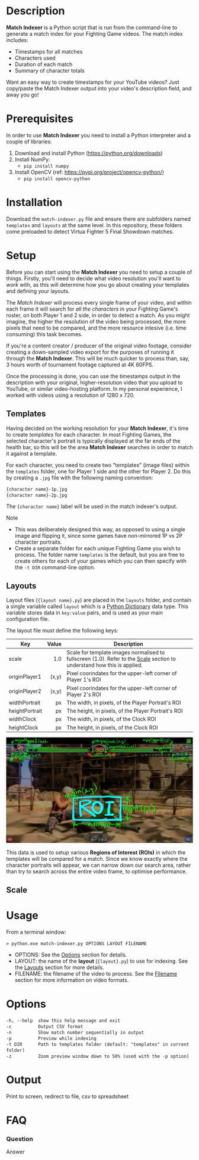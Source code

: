 # Description
**Match Indexer** is a Python script that is run from the command-line to generate a match index for your Fighting Game videos. The match index includes:
* Timestamps for all matches
* Characters used
* Duration of each match
* Summary of character totals

Want an easy way to create timestamps for your YouTube videos? Just copy/paste the Match Indexer output into your video's description field, and away you go!

# Prerequisites
In order to use **Match Indexer** you need to install a Python interpreter and a couple of libraries:
1. Download and install Python (https://python.org/downloads)
2. Install NumPy:
   * `pip install numpy`
3. Install OpenCV (ref: https://pypi.org/project/opencv-python/)
   * `pip install opencv-python`

# Installation
Download the `match-indexer.py` file and ensure there are subfolders named `templates` and `layouts` at the same level. In this repository, these folders come preloaded to detect Virtua Fighter 5 Final Showdown matches.

# Setup
Before you can start using the **Match Indexer** you need to setup a couple of things. Firstly, you'll need to decide what video resolution you'll want to *work* with, as this will determine how you go about creating your templates and defining your layouts. 

The *Match Indexer* will process every single frame of your video, and within each frame it will search for *all the characters* in your Fighting Game's roster, on both Player 1 and 2 side, in order to detect a match. As you might imagine, the higher the resolution of the video being processed, the more pixels that need to be compared, and the more resource intesive (i.e. time consuming) this task becomes.

If you're a content creator / producer of the original video footage, consider creating a down-sampled video export for the purposes of running it through the **Match Indexer**. This will be much quicker to process than, say, 3 hours worth of tournament footage captured at 4K 60FPS. 

Once the processing is done, you can use the timestamps output in the description with your original, higher-resolution video that you upload to YouTube, or similar video-hosting platform. In my personal experience, I worked with videos using a resolution of 1280 x 720.

## Templates
Having decided on the working resolution for your **Match Indexer**, it's time to create *templates* for each character. In most Fighting Games, the selected character's portrait is typically displayed at the far ends of the health bar, so this will be the area **Match Indexer** searches in order to match it against a template.

For each character, you need to create two "templates" (image files) within the `templates` folder, one for Player 1 side and the other for Player 2. Do this by creating a `.jpg` file with the following naming convention:

    {character name}-1p.jpg
    {character name}-2p.jpg

The `{character name}` label will be used in the match indexer's output.

> [!NOTE]
> * This was deliberately designed this way, as opposed to using a single image and flipping it, since some games have non-mirrored 1P vs 2P character portraits.
> * Create a separate folder for each unique Fighting Game you wish to process. The folder name `templates` is the default, but you are free to create others for each of your games which you can then specify with the `-t DIR` command-line option.

## Layouts
Layout files (`{layout name}.py`) are placed in the `layouts` folder, and contain a single variable called `layout` which is a [Python Dictionary](https://docs.python.org/3/tutorial/datastructures.html#dictionaries) data type. This variable stores data in `key:value` pairs, and is used as your main configuration file.

The layout file must define the following keys:

| Key | Value | Description |
| --- | ---: | --- |
| scale | 1.0 | Scale for template images normalised to fullscreen (1.0). Refer to the [Scale](#Scale) section to understand how this is applied. |
| originPlayer1 | (x,y) | Pixel coorindates for the upper-left corner of Player 1's ROI |
| originPlayer2 | (x,y) | Pixel coorindates for the upper-left corner of Player 2's ROI |
| widthPortrait | px | The width, in pixels, of the Player Portrait's ROI |
| heightPortrait | px | The height, in pixels, of the Player Portrait's ROI |
| widthClock | px | The width, in pixels, of the Clock ROI |
| heightClock | px | The height, in pixels, of the Clock ROI |

![Regions of Interest](assets/vf5fs-roi.jpg)

This data is used to setup various **Regions of Interest (ROIs)** in which the templates will be compared for a match. Since we know exactly where the character portraits will appear, we can narrow down our search area, rather than try to search across the entire video frame, to optimise performance.

## Scale

# Usage
From a terminal window:

    > python.exe match-indexer.py OPTIONS LAYOUT FILENAME

* OPTIONS: See the [Options](#Options) section for details.
* LAYOUT: the name of the **layout** (`{layout}.py`) to use for indexing. See the [Layouts](#Layouts) section for more details.
* FILENAME: the filename of the video to process. See the [Filename](#Filename) section for more information on video formats.

# Options

    -h, --help  show this help message and exit
    -c          Output CSV format
    -n          Show match number sequentially in output
    -p          Preview while indexing
    -t DIR      Path to templates folder (default: "templates" in current folder)
    -z          Zoom preview window down to 50% (used with the -p option)
# Output
Print to screen, redirect to file, csv to spreadsheet

# FAQ

### Question
Answer 
